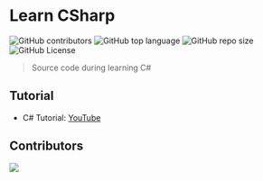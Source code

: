 # Learn CSharp

![GitHub contributors](https://img.shields.io/github/contributors/hadonis-testing/learn-csharp)
![GitHub top language](https://img.shields.io/github/languages/top/hadonis-testing/learn-csharp)
![GitHub repo size](https://img.shields.io/github/repo-size/hadonis-testing/learn-csharp)
![GitHub License](https://img.shields.io/github/license/hadonis-testing/learn-csharp)

> Source code during learning C#

## Tutorial

- C# Tutorial: [YouTube](https://www.youtube.com/playlist?list=PLwJr0JSP7i8BERdErX9Ird67xTflZkxb-)

## Contributors

<a href="https://github.com/hadonis-testing/learn-csharp/graphs/contributors">
  <img src="https://contrib.rocks/image?repo=hadonis-testing/learn-csharp" />
</a>
